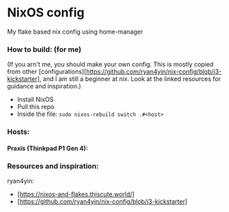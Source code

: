 # NixOS config
My flake based nix config using home-manager

### How to build: (for me)
(If you arn't me, you should make your own config. This is mostly copied from other [configurations][https://github.com/ryan4yin/nix-config/blob/i3-kickstarter], and I am still a beginner at nix. Look at the linked resources for guidance and inspiration.)
+ Install NixOS 
+ Pull this repo
+ Inside the file: ``` sudo nixos-rebuild switch .#<host> ```

### Hosts:
#### Praxis (Thinkpad P1 Gen 4):

### Resources and inspiration:
ryan4yin: 
- [https://nixos-and-flakes.thiscute.world/]
- [https://github.com/ryan4yin/nix-config/blob/i3-kickstarter]
